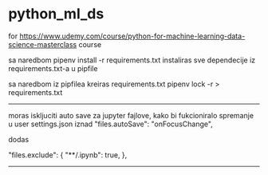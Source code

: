 # python_ml_ds
for https://www.udemy.com/course/python-for-machine-learning-data-science-masterclass course

sa naredbom pipenv install -r requirements.txt
instaliras sve dependecije iz requirements.txt-a u pipfile

sa naredbom iz pipfilea kreiras requirements.txt
pipenv lock -r > requirements.txt

-------
moras iskljuciti auto save za jupyter fajlove, kako bi fukcioniralo spremanje
u user settings.json iznad
"files.autoSave": "onFocusChange",

dodas

"files.exclude": {
    "**/.ipynb": true,
},

------------------
